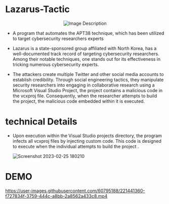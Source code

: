 # Lazarus-Tactic

<div align="center">
  <img src="https://github.com/ZeroMemoryEx/APT38-0day-Stealer/assets/60795188/ac19ad80-a716-4e3e-b2d8-8e3adbb1b146" alt="Image Description">
</div>

* A program that automates the APT38 technique, which has been utilized to target cybersecurity researchers experts

* Lazarus is a state-sponsored group affiliated with North Korea, has a well-documented track record of targeting cybersecurity researchers. Among their notable techniques, one stands out for its effectiveness in tricking numerous cybersecurity experts.
* The attackers create multiple Twitter and other social media accounts to establish credibility. Through social engineering tactics, they manipulate security researchers into engaging in collaborative research using a Microsoft Visual Studio Project, the project contains a malicious code in the vcxproj file. Consequently, when the researcher attempts to build the project, the malicious code embedded within it is executed.

# technical Details

* Upon execution within the Visual Studio projects directory, the program infects all vcxproj files by injecting custom code. This code is designed to execute when the individual attempts to build the project .

    ![Screenshot 2023-02-25 180210](https://user-images.githubusercontent.com/60795188/221369862-ef3bd034-66ac-46e1-b2ac-d349a6cf6aa8.png)

# DEMO
   https://user-images.githubusercontent.com/60795188/221441360-f727834f-3759-444c-a8bb-2a8562a433c8.mp4

